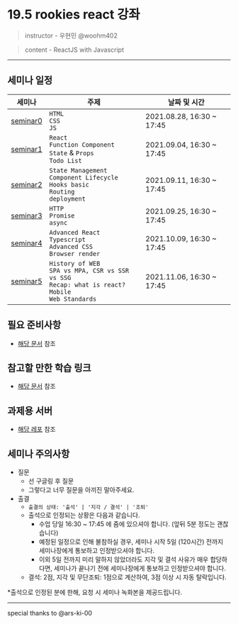# 19.5 rookies react 강좌

> instructor - 우현민 @woohm402

> content - ReactJS with Javascript

---

## 세미나 일정

| 세미나 | 주제 | 날짜 및 시간 |
| --- | --- | --- |
| [seminar0](seminar0) | `HTML` <br> `CSS` <br> `JS` | 2021.08.28, 16:30 ~ 17:45 |
| [seminar1](seminar1) | `React` <br> `Function Component` <br> `State` & `Props` <br> `Todo List` | 2021.09.04, 16:30 ~ 17:45 |
| [seminar2](seminar2) | `State Management` <br> `Component Lifecycle` <br> `Hooks basic` <br> `Routing` <br> `deployment`<br>  | 2021.09.11, 16:30 ~ 17:45 |
| [seminar3](seminar3) |  `HTTP` <br> `Promise` <br> `async` | 2021.09.25, 16:30 ~ 17:45 |
| [seminar4](seminar4) | `Advanced React` <br> `Typescript` <br> `Advanced CSS` <br> `Browser render` | 2021.10.09, 16:30 ~ 17:45 |
| [seminar5](seminar5) | `History of WEB` <br> `SPA vs MPA, CSR vs SSR vs SSG` <br> `Recap: what is react?` <br> `Mobile` <br> `Web Standards` | 2021.11.06, 16:30 ~ 17:45 |

## 필요 준비사항

- [해당 문서](./requirements.md) 참조

## 참고할 만한 학습 링크

- [해당 문서](./study-links.md) 참조

## 과제용 서버

- [해당 레포](https://github.com/wafflestudio/19.5-rookies-frontend-seminar-wafflehighschool-server) 참조

## 세미나 주의사항

- 질문
    - 선 구글링 후 질문
    - 그렇다고 너무 질문을 아끼진 말아주세요.
- 출결
    - `출결의 상태: '출석' | '지각 / 결석' | '조퇴'`
    - 출석으로 인정되는 상황은 다음과 같습니다.
        - 수업 당일 16:30 ~ 17:45 에 줌에 있으셔야 합니다. (앞뒤 5분 정도는 괜찮습니다)
        - 예정된 일정으로 인해 불참하실 경우, 세미나 시작 5일 (120시간) 전까지 세미나장에게 통보하고 인정받으셔야 합니다.
        - 이외 5일 전까지 미리 말하지 않았더라도 지각 및 결석 사유가 매우 합당하다면, 세미나가 끝나기 전에 세미나장에게 통보하고 인정받으셔야 합니다.
    - 결석: 2점, 지각 및 무단조퇴: 1점으로 계산하여, 3점 이상 시 자동 탈락입니다.

*출석으로 인정된 분에 한해, 요청 시 세미나 녹화본을 제공드립니다.

---
special thanks to @ars-ki-00
